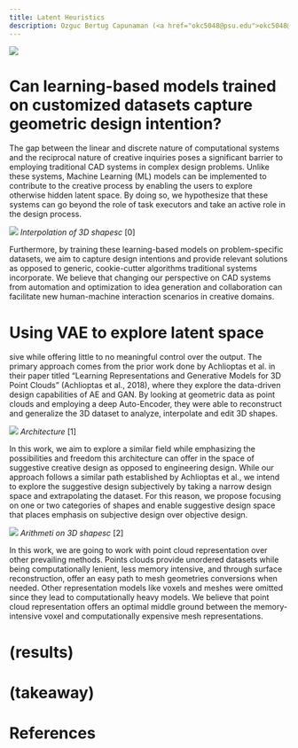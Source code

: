 ```yaml
--- 
title: Latent Heuristics
description: Ozguc Bertug Capunaman (<a href="okc5048@psu.edu">okc5048@psu.edu</a>)  Shakthi Suresh (<a href="sns5410@psu.edu">sns5410@psu.edu</a>) 
---
```

![](https://cs.stanford.edu/~kaichun/structurenet/images/teaser.png)

# Can learning-based models trained on customized datasets capture geometric design intention?

The gap between the linear and discrete nature of computational systems and the reciprocal nature of creative inquiries poses a significant barrier to employing traditional CAD systems in complex design problems. Unlike these systems, Machine Learning (ML) models can be implemented to contribute to the creative process by enabling the users to explore otherwise hidden latent space. By doing so, we hypothesize that these systems can go beyond the role of task executors and take an active role in the design process.

![](https://hackernoon.com/hn-images/1*vEZE5VcjUr5RUbt_OWfR_w.gif)
_Interpolation of 3D shapesc_ [0]

Furthermore, by training these learning-based models on problem-specific datasets, we aim to capture design intentions and provide relevant solutions as opposed to generic, cookie-cutter algorithms traditional systems incorporate. We believe that changing our perspective on CAD systems from automation and optimization to idea generation and collaboration can facilitate new human-machine interaction scenarios in creative domains.


# Using VAE to explore latent space

sive while offering little to no meaningful control over the output.
The primary approach comes from the prior work done by Achlioptas et al. in their paper titled “Learning Representations and Generative Models for 3D Point Clouds” (Achlioptas et al., 2018), where they explore the data-driven design capabilities of AE and GAN. By looking at geometric data as point clouds and employing a deep Auto-Encoder, they were able to reconstruct and generalize the 3D dataset to analyze, interpolate and edit 3D shapes. 

![](https://hackernoon.com/hn-images/1*op0VO_QK4vMtCnXtmigDhA.png)
_Architecture_ [1]

In this work, we aim to explore a similar field while emphasizing the possibilities and freedom this architecture can offer in the space of suggestive creative design as opposed to engineering design. While our approach follows a similar path established by Achlioptas et al., we intend to explore the suggestive design subjectively by taking a narrow design space and extrapolating the dataset. For this reason, we propose focusing on one or two categories of shapes and enable suggestive design space that places emphasis on subjective design over objective design.

![](https://hackernoon.com/hn-images/1*yMFJ-7fokU0Xkx89pSFfew.gif)
_Arithmeti on 3D shapesc_ [2]

In this work, we are going to work with point cloud representation over other prevailing methods. Points clouds provide unordered datasets while being computationally lenient, less memory intensive, and through surface reconstruction, offer an easy path to mesh geometries conversions when needed. Other representation models like voxels and meshes were omitted since they lead to computationally heavy models. We believe that point cloud representation offers an optimal middle ground between the memory-intensive voxel and computationally expensive mesh representations.

# (results)

# (takeaway)

# References



